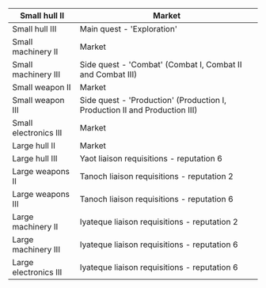 | Small hull II         | Market                                                                   |
| - | - |
| Small hull III        | Main quest - 'Exploration'                                               |
| Small machinery II    | Market                                                                   |
| Small machinery III   | Side quest - 'Combat' (Combat I, Combat II and Combat III)               |
| Small weapon II       | Market                                                                   |
| Small weapon III      | Side quest - 'Production' (Production I, Production II and Production III) |
| Small electronics III | Market                                                                   |
| Large hull II         | Market                                                                   |
| Large hull III        | Yaot liaison requisitions - reputation 6                                 |
| Large weapons II      | Tanoch liaison requisitions - reputation 2                               |
| Large weapons III     | Tanoch liaison requisitions - reputation 6                               |
| Large machinery II    | Iyateque liaison requisitions - reputation 2                             |
| Large machinery III   | Iyateque liaison requisitions - reputation 6                             |
| Large electronics III | Iyateque liaison requisitions - reputation 6                             |
